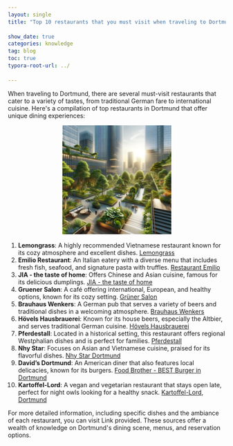 ```yaml
---
layout: single
title: "Top 10 restaurants that you must visit when traveling to Dortmund"

show_date: true
categories: knowledge
tag: blog
toc: true
typora-root-url: ../

---
```


When traveling to Dortmund, there are several must-visit restaurants that cater to a variety of tastes, from traditional German fare to international cuisine. Here's a compilation of top restaurants in Dortmund that offer unique dining experiences:

<p align="center">
<img src="./images/2024-02-24-second/dortmund photo-1708802382601-7.png" alt="dortmund photo" width="50%" height="50%"/>
</p>


1. **Lemongrass**: A highly recommended Vietnamese restaurant known for its cozy atmosphere and excellent dishes. [Lemongrass](http://lemongrass-do.de/)
2. **Emilio Restaurant**: An Italian eatery with a diverse menu that includes fresh fish, seafood, and signature pasta with truffles. [Restaurant Emilio](https://restaurant-emilio.de/)
3. **JIA - the taste of home**: Offers Chinese and Asian cuisine, famous for its delicious dumplings. [JIA - the taste of home ](https://jia-the-taste-of-home.eatbu.com/?lang=en)
4. **Gruener Salon**: A café offering international, European, and healthy options, known for its cozy setting. [Grüner Salon](https://gruener-salon-am-nordmarkt.de/)
5. **Brauhaus Wenkers**: A German pub that serves a variety of beers and traditional dishes in a welcoming atmosphere. [Brauhaus Wenkers](https://wenkers.de/)
6. **Hövels Hausbrauerei**: Known for its house beers, especially the Altbier, and serves traditional German cuisine. [Hövels Hausbrauerei](https://www.hoevels-hausbrauerei.de/)
7. **Pferdestall**: Located in a historical setting, this restaurant offers regional Westphalian dishes and is perfect for families. [Pferdestall](https://pferdestall.biz/)
8. **Nhy Star**: Focuses on Asian and Vietnamese cuisine, praised for its flavorful dishes. [Nhy Star Dortmund](https://www.nhystardortmund.de/)
9. **David’s Dortmund**: An American diner that also features local delicacies, known for its burgers. [Food Brother - BEST Burger in Dortmund](https://dortmund.foodbrother.com/?cart_type=pickup)
10. **Kartoffel-Lord**: A vegan and vegetarian restaurant that stays open late, perfect for night owls looking for a healthy snack. [Kartoffel-Lord, Dortmund](https://www.tripadvisor.de/Restaurant_Review-g187372-d1340218-Reviews-Kartoffel_Lord-Dortmund_North_Rhine_Westphalia.html)

For more detailed information, including specific dishes and the ambiance of each restaurant, you can visit Link provided. These sources offer a wealth of knowledge on Dortmund's dining scene, menus, and reservation options.

